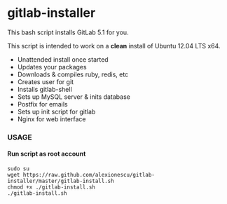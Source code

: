 gitlab-installer
================

This bash script installs GitLab 5.1 for you.

This script is intended to work on a **clean** install of Ubuntu 12.04 LTS x64.

* Unattended install once started
* Updates your packages
* Downloads & compiles ruby, redis, etc
* Creates user for git
* Installs gitlab-shell
* Sets up MySQL server & inits database
* Postfix for emails
* Sets up init script for gitlab
* Nginx for web interface


### USAGE

#### Run script as root account

    sudo su
    wget https://raw.github.com/alexionescu/gitlab-installer/master/gitlab-install.sh
    chmod +x ./gitlab-install.sh
    ./gitlab-install.sh
